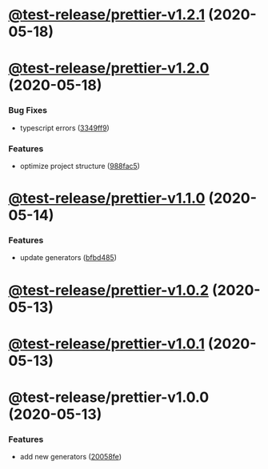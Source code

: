 # [@test-release/prettier-v1.2.1](https://github.com/developer239/test-release/compare/@test-release/prettier-v1.2.0...@test-release/prettier-v1.2.1) (2020-05-18)

# [@test-release/prettier-v1.2.0](https://github.com/developer239/test-release/compare/@test-release/prettier-v1.1.0...@test-release/prettier-v1.2.0) (2020-05-18)


### Bug Fixes

* typescript errors ([3349ff9](https://github.com/developer239/test-release/commit/3349ff94597eb987ca2838a4ea13d4741c0011d2))


### Features

* optimize project structure ([988fac5](https://github.com/developer239/test-release/commit/988fac53f36fdd32798c23ccacec1b9d616134c1))

# [@test-release/prettier-v1.1.0](https://github.com/developer239/test-release/compare/@test-release/prettier-v1.0.2...@test-release/prettier-v1.1.0) (2020-05-14)


### Features

* update generators ([bfbd485](https://github.com/developer239/test-release/commit/bfbd4850822545dca7934d0e5a50523a96afefec))

# [@test-release/prettier-v1.0.2](https://github.com/developer239/test-release/compare/@test-release/prettier-v1.0.1...@test-release/prettier-v1.0.2) (2020-05-13)

# [@test-release/prettier-v1.0.1](https://github.com/developer239/test-release/compare/@test-release/prettier-v1.0.0...@test-release/prettier-v1.0.1) (2020-05-13)

# @test-release/prettier-v1.0.0 (2020-05-13)


### Features

* add new generators ([20058fe](https://github.com/developer239/test-release/commit/20058fe613e07bd37ece1115a21f55b95e295358))
